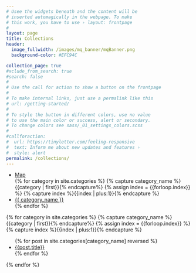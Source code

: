 ```yaml
---
# Usee the widgets beneath and the content will be
# inserted automagically in the webpage. To make
# this work, you have to use › layout: frontpage
#
layout: page
title: Collections
header:
  image_fullwidth: /images/mq_banner/mqBanner.png
  background-color: #EFC94C

collection_page: true
#xclude_from_search: true
#search: false
#
# Use the call for action to show a button on the frontpage
#
# To make internal links, just use a permalink like this
# url: /getting-started/
#
# To style the button in different colors, use no value
# to use the main color or success, alert or secondary.
# To change colors see sass/_01_settings_colors.scss
#
#callforaction:
#  url: https://tinyletter.com/feeling-responsive
#  text: Inform me about new updates and features ›
#  style: alert
permalink: /collections/
---
```

<ul class="tabs" data-tabs id="category-tabs">
 <li class="tabs-title is-active"><a data-tabs-target="#panel1" href="#panel1" aria-selected="true">Map</a></li>
 {% for category in site.categories %}
 {% capture category_name %}{{category | first}}{% endcapture%}
 {% assign index = {{forloop.index}} %}
 {% capture index %}{{index | plus:1}}{% endcapture %}
  <li class="tabs-title ">
    <a data-tabs-target="panel{{index}}" href="#panel{{index}}"> {{ category_name }} </a>
  </li>
 {% endfor %}
</ul>
<div class="tabs-content" data-tabs-content="category-tabs">

  <div class="tabs-panel is-active" id="panel1">
    <div id="home_page_map"></div>
  </div>
{% for category in site.categories %}
 {% capture category_name %}{{category | first}}{% endcapture%}
 {% assign index = {{forloop.index}} %}
 {% capture index %}{{index | plus:1}}{% endcapture %}

  <div class="tabs-panel"  id="panel{{index}}">
  <!-- <img style="width:100%" src="/images/collection{{forloop.index}}.jpg"/> -->
  <ul>
	 {% for post in site.categories[category_name] reversed %}
    <article class="archive-item">
      <li><a href="{{ post.url }}">{{post.title}}</a></li>
    </article>
  {% endfor %}
  </ul>    
</div>
{% endfor %}
</div>
